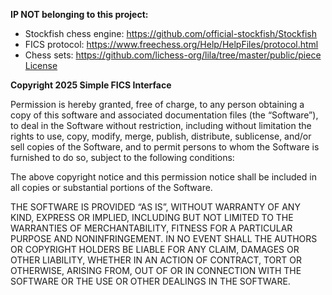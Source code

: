**IP NOT belonging to this project:**
- Stockfish chess engine: https://github.com/official-stockfish/Stockfish
- FICS protocol: https://www.freechess.org/Help/HelpFiles/protocol.html
- Chess sets: https://github.com/lichess-org/lila/tree/master/public/piece [License](https://github.com/lichess-org/lila/blob/master/LICENSE)

**Copyright 2025 Simple FICS Interface**

Permission is hereby granted, free of charge, to any person obtaining a copy of this software and associated
documentation files (the “Software”), to deal in the Software without restriction, including without limitation
the rights to use, copy, modify, merge, publish, distribute, sublicense, and/or sell copies of the Software,
and to permit persons to whom the Software is furnished to do so, subject to the following conditions:

The above copyright notice and this permission notice shall be included in all copies or substantial portions
of the Software.

THE SOFTWARE IS PROVIDED “AS IS”, WITHOUT WARRANTY OF ANY KIND, EXPRESS OR IMPLIED, INCLUDING BUT NOT LIMITED TO THE
 WARRANTIES OF MERCHANTABILITY, FITNESS FOR A PARTICULAR PURPOSE AND NONINFRINGEMENT. IN NO EVENT SHALL THE AUTHORS
  OR COPYRIGHT HOLDERS BE LIABLE FOR ANY CLAIM, DAMAGES OR OTHER LIABILITY, WHETHER IN AN ACTION OF CONTRACT,
  TORT OR OTHERWISE, ARISING FROM, OUT OF OR IN CONNECTION WITH THE SOFTWARE OR THE USE OR OTHER DEALINGS IN
  THE SOFTWARE.
